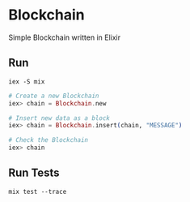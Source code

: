 # Blockchain

Simple Blockchain written in Elixir

## Run
`iex -S mix`

``` elixir
# Create a new Blockchain
iex> chain = Blockchain.new
```
``` elixir
# Insert new data as a block
iex> chain = Blockchain.insert(chain, "MESSAGE")
```
``` elixir
# Check the Blockchain
iex> chain
```

## Run Tests
`mix test --trace`
